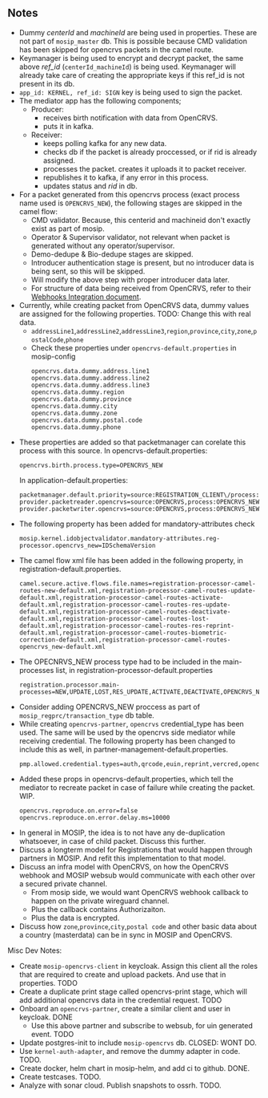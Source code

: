 ## Notes
- Dummy *centerId* and *machineId* are being used in properties. These are not part of `mosip_master` db. This is possible because CMD validation has been skipped for opencrvs packets in the camel route.
- Keymanager is being used to encrypt and decrypt packet, the same above *ref_id* (`centerId_machineId`) is being used.
  Keymanager will already take care of creating the appropriate keys if this ref_id is not present in its db.
- `app_id: KERNEL, ref_id: SIGN` key is being used to sign the packet.
- The mediator app has the following components;
  - Producer:
    - receives birth notification with data from OpenCRVS.
    - puts it in kafka.
  - Receiver:
    - keeps polling kafka for any new data.
    - checks db if the packet is already proccessed, or if rid is already assigned.
    - processes the packet. creates it uploads it to packet receiver.
    - republishes it to kafka, if any error in this process.
    - updates status and *rid* in db.
- For a packet generated from this opencrvs process (exact process name used is `OPENCRVS_NEW`), the following stages
  are skipped in the camel flow:
  - CMD validator. Because, this centerid and machineid don't exactly exist as part of mosip.
  - Operator & Supervisor validator, not relevant when packet is generated without any operator/supervisor.
  - Demo-dedupe & Bio-dedupe stages are skipped.
  - Introducer authentication stage is present, but no introducer data is being sent, so this will be skipped.
  - Will modify the above step with proper introducer data later.
  - For structure of data being received from OpenCRVS, refer to
    their [Webhooks Integration document](https://documentation.opencrvs.org/opencrvs-core/docs/technology/webhooks/).
- Currently, while creating packet from OpenCRVS data, dummy values are assigned for the following properties. TODO:
  Change this with real data.
  - `addressLine1`,`addressLine2`,`addressLine3`,`region`,`province`,`city`,`zone`,`postalCode`,`phone`
  - Check these properties under `opencrvs-default.properties` in mosip-config
    ```
    opencrvs.data.dummy.address.line1
    opencrvs.data.dummy.address.line2
    opencrvs.data.dummy.address.line3
    opencrvs.data.dummy.region
    opencrvs.data.dummy.province
    opencrvs.data.dummy.city
    opencrvs.data.dummy.zone
    opencrvs.data.dummy.postal.code
    opencrvs.data.dummy.phone
    ```
- These properties are added so that packetmanager can corelate this process with this source. In opencrvs-default.properties:
  ```
  opencrvs.birth.process.type=OPENCRVS_NEW
  ```
  In application-default.properties:
  ```
  packetmanager.default.priority=source:REGISTRATION_CLIENT\/process:BIOMETRIC_CORRECTION|NEW|UPDATE|LOST,source:RESIDENT\/process:ACTIVATED|DEACTIVATED|RES_UPDATE|RES_REPRINT,source:OPENCRVS\/process:OPENCRVS_NEW
  provider.packetreader.opencrvs=source:OPENCRVS,process:OPENCRVS_NEW,classname:io.mosip.commons.packet.impl.PacketReaderImpl
  provider.packetwriter.opencrvs=source:OPENCRVS,process:OPENCRVS_NEW,classname:io.mosip.commons.packet.impl.PacketWriterImpl
  ```
- The following property has been added for mandatory-attributes check
  ```
  mosip.kernel.idobjectvalidator.mandatory-attributes.reg-processor.opencrvs_new=IDSchemaVersion
  ```
- The camel flow xml file has been added in the following property, in registration-default.properties.
  ```
  camel.secure.active.flows.file.names=registration-processor-camel-routes-new-default.xml,registration-processor-camel-routes-update-default.xml,registration-processor-camel-routes-activate-default.xml,registration-processor-camel-routes-res-update-default.xml,registration-processor-camel-routes-deactivate-default.xml,registration-processor-camel-routes-lost-default.xml,registration-processor-camel-routes-res-reprint-default.xml,registration-processor-camel-routes-biometric-correction-default.xml,registration-processor-camel-routes-opencrvs_new-default.xml
  ```
- The OPECNRVS_NEW process type had to be included in the main-processes list, in
  registration-processor-default.properties
  ```
  registration.processor.main-processes=NEW,UPDATE,LOST,RES_UPDATE,ACTIVATE,DEACTIVATE,OPENCRVS_NEW
  ```
- Consider adding OPENCRVS_NEW proccess as part of `mosip_regprc/transaction_type` db table.
- While creating `opencrvs-partner`, `opencrvs` credential_type has been used. The same will be used by the opencrvs side mediator while receiving credential. The following property has been changed to include this as well, in partner-management-default.properties. 
  ```
  pmp.allowed.credential.types=auth,qrcode,euin,reprint,vercred,opencrvs
  ```
- Added these props in opencrvs-default.properties, which tell the mediator to recreate packet in case of failure while
  creating the packet. WIP.
  ```
  opencrvs.reproduce.on.error=false
  opencrvs.reproduce.on.error.delay.ms=10000
  ```
- In general in MOSIP, the idea is to not have any de-duplication whatsoever, in case of child packet. Discuss this further.
- Discuss a longterm model for Registrations that would happen through partners in MOSIP. And refit this implementation to that model.
- Discuss an infra model with OpenCRVS, on how the OpenCRVS webhook and MOSIP websub would communicate with each other over a secured private channel.
  - From mosip side, we would want OpenCRVS webhook callback to happen on the private wireguard channel.
  - Plus the callback contains Authorizaiton.
  - Plus the data is encrypted.
- Discuss how `zone`,`province`,`city`,`postal code` and other basic data about a country (masterdata) can be in sync in MOSIP and OpenCRVS. 
  
Misc Dev Notes:
- Create `mosip-opencrvs-client` in keycloak. Assign this client all the roles that are required to create and upload packets. And use that in properties. TODO
- Create a duplicate print stage called opencrvs-print stage, which will add additional opencrvs data in the credential request. TODO 
- Onboard an `opencrvs-partner`, create a similar client and user in keycloak. DONE
  - Use this above partner and subscribe to websub, for uin generated event. TODO 
- Update postgres-init to include `mosip-opencrvs` db. CLOSED: WONT DO.
- Use `kernel-auth-adapter`, and remove the dummy adapter in code. TODO.
- Create docker, helm chart in mosip-helm, and add ci to github. DONE.
- Create testcases. TODO.
- Analyze with sonar cloud. Publish snapshots to ossrh. TODO.
